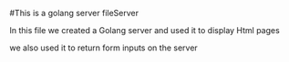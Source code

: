 #This is a golang server fileServer

In this file we created a Golang server and used it to display Html pages

we also used it to return form inputs on the server
